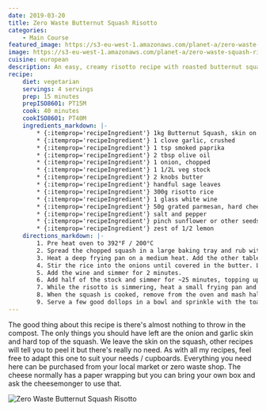 ```yaml
---
date: 2019-03-20
title: Zero Waste Butternut Squash Risotto
categories:
    - Main Course
featured_image: https://s3-eu-west-1.amazonaws.com/planet-a/zero-waste-squash-risotto.jpg
image: https://s3-eu-west-1.amazonaws.com/planet-a/zero-waste-squash-risotto.jpg
cuisine: european
description: An easy, creamy risotto recipe with roasted butternut squash makes a great quick dinner
recipe:
    diet: vegetarian
    servings: 4 servings
    prep: 15 minutes
    prepISO8601: PT15M
    cook: 40 minutes
    cookISO8601: PT40M
    ingredients_markdown: |-
        * {:itemprop='recipeIngredient'} 1kg Butternut Squash, skin on cut into small chunks
        * {:itemprop='recipeIngredient'} 1 clove garlic, crushed
        * {:itemprop='recipeIngredient'} 1 tsp smoked paprika
        * {:itemprop='recipeIngredient'} 2 tbsp olive oil
        * {:itemprop='recipeIngredient'} 1 onion, chopped
        * {:itemprop='recipeIngredient'} 1 1/2L veg stock
        * {:itemprop='recipeIngredient'} 2 knobs butter
        * {:itemprop='recipeIngredient'} handful sage leaves
        * {:itemprop='recipeIngredient'} 300g risotto rice
        * {:itemprop='recipeIngredient'} 1 glass white wine
        * {:itemprop='recipeIngredient'} 50g grated parmesan, hard cheese or vegan alternative
        * {:itemprop='recipeIngredient'} salt and pepper
        * {:itemprop='recipeIngredient'} pinch sunflower or other seeds
        * {:itemprop='recipeIngredient'} zest of 1/2 lemon
    directions_markdown: |-
        1. Pre heat oven to 392°F / 200°C
        2. Spread the chopped squash in a large baking tray and rub with 1tbsp olive oil, the paprika, crushed garlic and half the sage (torn up). Put the tray in the oven to roast for 40 minutes
        3. Heat a deep frying pan on a medium heat. Add the other table spoon of oil, 1 knob of butter and the onions. Sweat the onions slowly until they turn transparent, they shouldn't be brown (don't worry too much if this happens though).
        4. Stir the rice into the onions until covered in the butter. Leave to cook until the rice starts to turn transparent.
        5. Add the wine and simmer for 2 minutes.
        6. Add half of the stock and simmer for ~25 minutes, topping up as necessary. The risotto should be creamy, you can add more liquid if it starts to go dry. The rice should have a slight bite to it (al dente).
        7. While the risotto is simmering, heat a small frying pan and fry the rest of the sage, the sunflower seeds, lemon zest and a pinch of salt. Once the seeds start to brown, take off the heat and leave to rest.
        8. When the squash is cooked, remove from the oven and mash half of it lightly with a fork. Stir through the risotto which should be done by now. Add the rest of the squash whole, the final knob of butter and the grated cheese. Stir it all together and grind in plenty of pepper.
        9. Serve a few good dollops in a bowl and sprinkle with the toasted seed/sage mixture.
---
```


The good thing about this recipe is there's almost nothing to throw in the compost. The only things you should have left are the onion and garlic skin and hard top of the squash. We leave the skin on the squash, other recipes will tell you to peel it but there's really no need. As with all my recipes, feel free to adapt this one to suit your needs / cupboards. Everything you need here can be purchased from your local market or zero waste shop. The cheese normally has a paper wrapping but you can bring your own box and ask the cheesemonger to use that.

![Zero Waste Butternut Squash Risotto](https://s3-eu-west-1.amazonaws.com/planet-a/zero-wase-squash-risotto-2.jpg)
